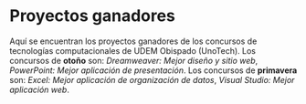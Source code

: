 # Proyectos ganadores
Aquí se encuentran los proyectos ganadores de los concursos de tecnologías computacionales de UDEM Obispado (UnoTech). Los concursos de **otoño** son: _Dreamweaver: Mejor diseño y sitio web_, _PowerPoint: Mejor aplicación de presentación_. Los concursos de **primavera** son: _Excel: Mejor aplicación de organización de datos_, _Visual Studio: Mejor aplicación web_.




